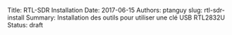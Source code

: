Title: RTL-SDR Installation
Date: 2017-06-15
Authors: ptanguy
slug: rtl-sdr-install
Summary: Installation des outils pour utiliser une clé USB RTL2832U
Status: draft


